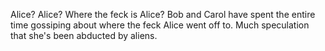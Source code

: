 Alice? Alice? Where the feck is Alice?  Bob and Carol have spent the entire time gossiping about where the feck Alice went off to. Much speculation that she's been abducted by aliens. 
